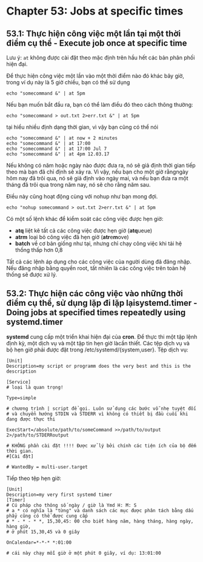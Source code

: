 # Chapter 53: Jobs at specific times

## 53.1: Thực hiện công việc một lần tại một thời điểm cụ thể -  Execute job once at specific time

Lưu ý: `at` không được cài đặt theo mặc định trên hầu hết các bản phân phối hiện đại.

Để thực hiện công việc một lần vào một thời điểm nào đó khác bây giờ, trong ví dụ này là 5 giờ chiều, bạn có thể sử dụng

```
echo "somecommand &" | at 5pm
```

Nếu bạn muốn bắt đầu ra, bạn có thể làm điều đó theo cách thông thường:

```
echo "somecommand > out.txt 2>err.txt &" | at 5pm
```

tại hiểu nhiều định dạng thời gian, vì vậy bạn cũng có thể nói

```
echo "somecommand &" | at now + 2 minutes
echo "somecommand &" | at 17:00
echo "somecommand &" | at 17:00 Jul 7
echo "somecommand &" | at 4pm 12.03.17
```

Nếu không có năm hoặc ngày nào được đưa ra, nó sẽ giả định thời gian tiếp theo mà bạn đã chỉ định sẽ xảy ra. Vì vậy, nếu bạn cho một giờ rằngngày hôm nay đã trôi qua, nó sẽ giả định vào ngày mai, và nếu bạn đưa ra một tháng đã trôi qua trong năm nay, nó sẽ cho rằng năm sau.

Điều này cũng hoạt động cùng với nohup như bạn mong đợi.

```
echo "nohup somecommand > out.txt 2>err.txt &" | at 5pm
```

Có một số lệnh khác để kiểm soát các công việc được hẹn giờ:

- **atq** liệt kê tất cả các công việc được hẹn giờ (**atq**ueue)
- **atrm** loại bỏ công việc đã hẹn giờ (**atr**e**m**ove)
- **batch** về cơ bản giống như tại, nhưng chỉ chạy công việc khi tải hệ thống thấp hơn 0,8

Tất cả các lệnh áp dụng cho các công việc của người dùng đã đăng nhập. Nếu đăng nhập bằng quyền root, tất nhiên là các công việc trên toàn hệ thống sẽ được xử lý.

## 53.2: Thực hiện các công việc vào những thời điểm cụ thể, sử dụng lặp đi lặp lạisystemd.timer - Doing jobs at specified times repeatedly using systemd.timer

**systemd** cung cấp một triển khai hiện đại của **cron**. Để thực thi một tập lệnh định kỳ, một dịch vụ và một tập tin hẹn giờ làcần thiết. Các tệp dịch vụ và bộ hẹn giờ phải được đặt trong /etc/systemd/{system,user}. Tệp dịch vụ:

```
[Unit]
Description=my script or programm does the very best and this is the description

[Service]
# loại là quan trọng!

Type=simple

# chương trình | script để gọi. Luôn sử dụng các bước vỗ nhẹ tuyệt đối
# và chuyển hướng STDIN và STDERR vì không có thiết bị đầu cuối khi đang được thực thi

ExecStart=/absolute/path/to/someCommand >>/path/to/output 2>/path/to/STDERRoutput

# KHÔNG phần cài đặt !!!! Được xử lý bởi chính các tiện ích của bộ đếm thời gian.
#[Cài đặt]

# WantedBy = multi-user.target
```

Tiếp theo tệp hẹn giờ:
```
[Unit]
Description=my very first systemd timer
[Timer]
# Cú pháp cho thông số ngày / giờ là Ymd H: M: S
# a * có nghĩa là "từng" và danh sách các mục được phân tách bằng dấu phẩy cũng có thể được cung cấp
# * - * - * *, 15,30,45: 00 cho biết hàng năm, hàng tháng, hàng ngày, hàng giờ,
# ở phút 15,30,45 và 0 giây

OnCalendar=*-*-* *:01:00

# cái này chạy mỗi giờ ở một phút 0 giây, ví dụ: 13:01:00
```